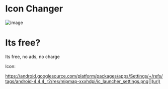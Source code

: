 # Icon Changer
![image](https://github.com/user-attachments/assets/dd93bd6d-eabb-4219-8eee-2b9d41504548)
# Its free?
Its free, no ads, no charge

Icon:

https://android.googlesource.com/platform/packages/apps/Settings/+/refs/tags/android-4.4.4_r2/res/mipmap-xxxhdpi/ic_launcher_settings.png[](url)
